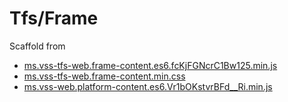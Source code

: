# Tfs/Frame

Scaffold from

- [ms.vss-tfs-web.frame-content.es6.fcKjFGNcrC1Bw125.min.js](https://cdn.vsassets.io/ext/ms.vss-tfs-web/frame-content/ms.vss-tfs-web.frame-content.es6.fcKjFGNcrC1Bw125.min.js)
- [ms.vss-tfs-web.frame-content.min.css](https://cdn.vsassets.io/v/M193_20211007.3/_ext/ms.vss-tfs-web/frame-content/ms.vss-tfs-web.frame-content.min.css)
- [ms.vss-web.platform-content.es6.Vr1bOKstvrBFd__Ri.min.js](https://cdn.vsassets.io/ext/ms.vss-web/platform-content/ms.vss-web.platform-content.es6.Vr1bOKstvrBFd__Ri.min.js)
